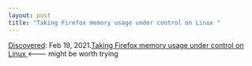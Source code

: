 ```yaml
---
layout: post
title: "Taking Firefox memory usage under control on Linux "
---
```

[Discovered](http://rolandtanglao.com/2020/07/29/p1-blogthis-checkvist-list-links-to-blog/): Feb 19, 2021.[Taking Firefox memory usage under control on Linux ](https://dev.to/msugakov/taking-firefox-memory-usage-under-control-on-linux-4b02) <--- might be worth trying
